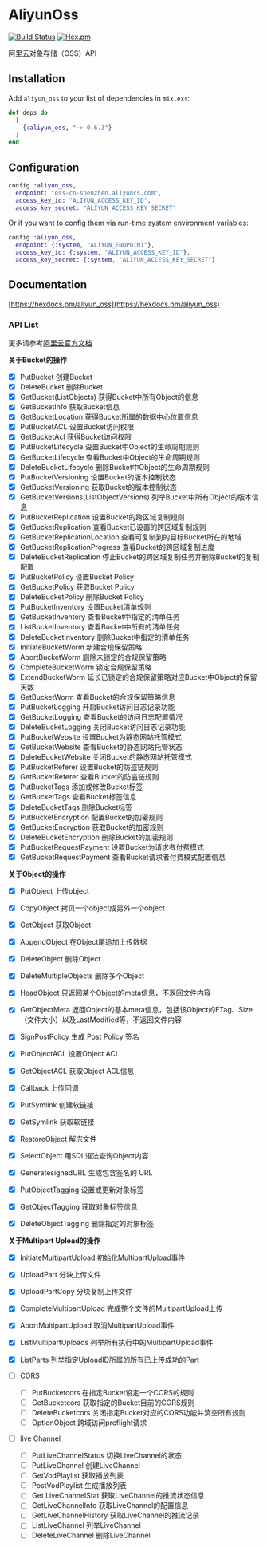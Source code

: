 # AliyunOss

[![Build Status](https://travis-ci.org/ug0/aliyun_oss.svg?branch=master)](https://travis-ci.org/ug0/aliyun_oss)
[![Hex.pm](https://img.shields.io/hexpm/v/aliyun_oss.svg)](https://hex.pm/packages/aliyun_oss)

阿里云对象存储（OSS）API

## Installation

Add `aliyun_oss` to your list of dependencies in `mix.exs`:

```elixir
def deps do
  [
    {:aliyun_oss, "~> 0.6.3"}
  ]
end
```


## Configuration
```elixir
config :aliyun_oss,
  endpoint: "oss-cn-shenzhen.aliyuncs.com",
  access_key_id: "ALIYUN_ACCESS_KEY_ID",
  access_key_secret: "ALIYUN_ACCESS_KEY_SECRET"
```
Or if you want to config them via run-time system environment variables:
```elixir
config :aliyun_oss,
  endpoint: {:system, "ALIYUN_ENDPOINT"},
  access_key_id: {:system, "ALIYUN_ACCESS_KEY_ID"},
  access_key_secret: {:system, "ALIYUN_ACCESS_KEY_SECRET"}
```

## Documentation
[https://hexdocs.pm/aliyun_oss](https://hexdocs.pm/aliyun_oss)


### API List

更多请参考[阿里云官方文档](https://help.aliyun.com/document_detail/31948.html?spm=a2c4g.11186623.6.1037.520869cbKcHFcL)

**关于Bucket的操作**
  - [x] PutBucket	创建Bucket
  - [x] DeleteBucket	删除Bucket
  - [x] GetBucket(ListObjects)	获得Bucket中所有Object的信息
  - [x] GetBucketInfo	获取Bucket信息
  - [x] GetBucketLocation	获得Bucket所属的数据中心位置信息
  - [x] PutBucketACL	设置Bucket访问权限
  - [x] GetBucketAcl	获得Bucket访问权限
  - [x] PutBucketLifecycle	设置Bucket中Object的生命周期规则
  - [x] GetBucketLifecycle	查看Bucket中Object的生命周期规则
  - [x] DeleteBucketLifecycle	删除Bucket中Object的生命周期规则
  - [x] PutBucketVersioning	设置Bucket的版本控制状态
  - [x] GetBucketVersioning	获取Bucket的版本控制状态
  - [x] GetBucketVersions(ListObjectVersions)	列举Bucket中所有Object的版本信息
  - [x] PutBucketReplication	设置Bucket的跨区域复制规则
  - [x] GetBucketReplication	查看Bucket已设置的跨区域复制规则
  - [x] GetBucketReplicationLocation	查看可复制到的目标Bucket所在的地域
  - [x] GetBucketReplicationProgress	查看Bucket的跨区域复制进度
  - [x] DeleteBucketReplication	停止Bucket的跨区域复制任务并删除Bucket的复制配置
  - [x] PutBucketPolicy	设置Bucket Policy
  - [x] GetBucketPolicy	获取Bucket Policy
  - [x] DeleteBucketPolicy	删除Bucket Policy
  - [x] PutBucketInventory	设置Bucket清单规则
  - [x] GetBucketInventory	查看Bucket中指定的清单任务
  - [x] ListBucketInventory	查看Bucket中所有的清单任务
  - [x] DeleteBucketInventory	删除Bucket中指定的清单任务
  - [x] InitiateBucketWorm	新建合规保留策略
  - [x] AbortBucketWorm	删除未锁定的合规保留策略
  - [x] CompleteBucketWorm	锁定合规保留策略
  - [x] ExtendBucketWorm	延长已锁定的合规保留策略对应Bucket中Object的保留天数
  - [x] GetBucketWorm	查看Bucket的合规保留策略信息
  - [x] PutBucketLogging	开启Bucket访问日志记录功能
  - [x] GetBucketLogging	查看Bucket的访问日志配置情况
  - [x] DeleteBucketLogging	关闭Bucket访问日志记录功能
  - [x] PutBucketWebsite	设置Bucket为静态网站托管模式
  - [x] GetBucketWebsite	查看Bucket的静态网站托管状态
  - [x] DeleteBucketWebsite	关闭Bucket的静态网站托管模式
  - [x] PutBucketReferer	设置Bucket的防盗链规则
  - [x] GetBucketReferer	查看Bucket的防盗链规则
  - [x] PutBucketTags	添加或修改Bucket标签
  - [x] GetBucketTags	查看Bucket标签信息
  - [x] DeleteBucketTags	删除Bucket标签
  - [x] PutBucketEncryption	配置Bucket的加密规则
  - [x] GetBucketEncryption	获取Bucket的加密规则
  - [x] DeleteBucketEncryption	删除Bucket的加密规则
  - [x] PutBucketRequestPayment	设置Bucket为请求者付费模式
  - [x] GetBucketRequestPayment	查看Bucket请求者付费模式配置信息

**关于Object的操作**

  - [x] PutObject	上传object
  - [x] CopyObject	拷贝一个object成另外一个object
  - [x] GetObject	获取Object
  - [x] AppendObject	在Object尾追加上传数据
  - [x] DeleteObject	删除Object
  - [x] DeleteMultipleObjects	删除多个Object
  - [x] HeadObject	只返回某个Object的meta信息，不返回文件内容
  - [x] GetObjectMeta	返回Object的基本meta信息，包括该Object的ETag、Size（文件大小）以及LastModified等，不返回文件内容
  - [x] SignPostPolicy	生成 Post Policy 签名
  - [x] PutObjectACL	设置Object ACL
  - [x] GetObjectACL	获取Object ACL信息
  - [x] Callback	上传回调
  - [x] PutSymlink	创建软链接
  - [x] GetSymlink	获取软链接
  - [x] RestoreObject	解冻文件
  - [x] SelectObject	用SQL语法查询Object内容
  - [x] GeneratesignedURL 生成包含签名的 URL
  - [x] PutObjectTagging	设置或更新对象标签
  - [x] GetObjectTagging	获取对象标签信息
  - [x] DeleteObjectTagging	删除指定的对象标签


**关于Multipart Upload的操作**

  - [x] InitiateMultipartUpload	初始化MultipartUpload事件
  - [x] UploadPart	分块上传文件
  - [x] UploadPartCopy	分块复制上传文件
  - [x] CompleteMultipartUpload	完成整个文件的MultipartUpload上传
  - [x] AbortMultipartUpload	取消MultipartUpload事件
  - [x] ListMultipartUploads	列举所有执行中的MultipartUpload事件
  - [x] ListParts	列举指定UploadID所属的所有已上传成功的Part


- [ ] CORS
  - [ ] PutBucketcors	在指定Bucket设定一个CORS的规则
  - [ ] GetBucketcors	获取指定的Bucket目前的CORS规则
  - [ ] DeleteBucketcors	关闭指定Bucket对应的CORS功能并清空所有规则
  - [ ] OptionObject	跨域访问preflight请求

- [ ] live Channel
  - [ ] PutLiveChannelStatus	切换LiveChannel的状态
  - [ ] PutLiveChannel	创建LiveChannel
  - [ ] GetVodPlaylist	获取播放列表
  - [ ] PostVodPlaylist	生成播放列表
  - [ ] Get LiveChannelStat	获取LiveChannel的推流状态信息
  - [ ] GetLiveChannelInfo	获取LiveChannel的配置信息
  - [ ] GetLiveChannelHistory	获取LiveChannel的推流记录
  - [ ] ListLiveChannel	列举LiveChannel
  - [ ] DeleteLiveChannel	删除LiveChannel
